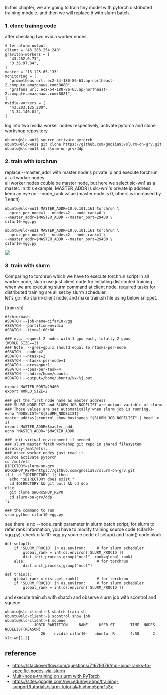 In this chapter, we are going to train tiny model with pytorch distributed training module.
and then we will replace it with slurm batch.

### 1. clone trainng code ###

after checking two nvidia worker nodes.
```
$ terraform output
client = "43.203.254.240"
graviton-workers = [
  "43.202.0.73",
  "3.36.97.84",
]
master = "13.125.65.133"
monitoring = [
  "prometheus url: ec2-54-180-86-63.ap-northeast-2.compute.amazonaws.com:8080",
  "grafana url: ec2-54-180-86-63.ap-northeast-2.compute.amazonaws.com:8081",
]
nvidia-workers = [
  "43.203.125.200",
  "3.34.140.81",
]
```
log into two nvidia worker nodes respectively, activate pytorch and clone workshop repository. 
```
ubuntu@slc-wn1$ source activate pytorch
ubuntu@slc-wn1$ git clone https://github.com/gnosia93/slurm-on-grv.git
ubuntu@slc-wn1$ cd slurm-on-grv/ddp
```


### 2. train with torchrun ###
replace --master_addr with master node's private ip and execute torchrun at all worker nodes.   
all worker nodes couble be master node, but here we select slc-wn1 as a master. In this example, MASTER_ADDR is slc-wn1's private ip address. 
keep an eye on --node_rank value (master node is 0, others is increased by 1 each)
```
ubuntu@slc-wn1$ MASTER_ADDR=10.0.101.161 torchrun \
--nproc_per_node=1 --nnodes=2 --node_rank=0 \
--master_addr=$MASTER_ADDR --master_port=29400 \
cifar10-vgg.py

ubuntu@slc-wn2$ MASTER_ADDR=10.0.101.161 torchrun \
--nproc_per_node=1 --nnodes=2 --node_rank=1 \
--master_addr=$MASTER_ADDR --master_port=29400 \
cifar10-vgg.py
```
![](https://github.com/gnosia93/slurm-on-grv/blob/main/slurm/images/torchrun-1.png)



### 3. train with slurm ###

Comparing to torchrun which we have to execute torchrun script in all worker node, slurm use just client node for initiating distributed training. 
when we are executing slurm command at client node, required tasks for distributed training are all set by slurm scheduler.   
let's go into slurm-client node, and make train.sh file using below snippet.

[train.sh]
```
#!/bin/bash
#SBATCH --job-name=cifar10-vgg
#SBATCH --partition=nvidia
#SBATCH --time=1:00:00

### e.g. request 2 nodes with 1 gpu each, totally 2 gpus (WORLD_SIZE==2)
### Note: --gres=gpu:x should equal to ntasks-per-node
#SBATCH --nodes=2
#SBATCH --ntasks=2
#SBATCH --ntasks-per-node=1
#SBATCH --gres=gpu:1
#SBATCH --cpus-per-task=4
#SBATCH --chdir=/home/ubuntu
#SBATCH --output=/home/ubuntu/%x-%j.out

export MASTER_PORT=29400
export WORLD_SIZE=2

### get the first node name as master address
### SLURM_NODELIST and SLURM_JOB_NODELIST are output variable of slurm
### Those values are set automatically when slurm job is running.
echo "NODELIST="${SLURM_NODELIST}
master_addr=$(scontrol show hostnames "$SLURM_JOB_NODELIST" | head -n 1)
export MASTER_ADDR=$master_addr
echo "MASTER_ADDR="$MASTER_ADDR

### init virtual environment if needed
### slurm master fetch workshop git repo in shared filesystem diretory(/mnt/efs),
### other worker nodes just read it. 
source activate pytorch
cd /mnt/efs
DIRECTORY=slurm-on-grv
WORKSHOP_REPO=https://github.com/gnosia93/slurm-on-grv.git
if [ -d "$DIRECTORY" ]; then
  echo "$DIRECTORY does exist."
  cd $DIRECTORY && git pull && cd ddp
else
  git clone $WORKSHOP_REPO
  cd slurm-on-grv/ddp
fi

### the command to run
srun python cifar10-vgg.py
```
see there is no --node_rank parameter in slurm batch script, for slurm to refer rank information, you have to modify training source code (cifar10-vgg.py).
check cifar10-vgg.py source code of setup() and train() code block 
```
def setup():
    if 'SLURM_PROCID' in os.environ:     # for slurm scheduler
        global_rank = int(os.environ['SLURM_PROCID'])
        dist.init_process_group("nccl", rank=global_rank)
    else:                                # for torchrun
        dist.init_process_group("nccl")
```
```
def train():
    global_rank = dist.get_rank()        # for torchrun    
    if 'SLURM_PROCID' in os.environ:     # for slurm scheduler
        global_rank = int(os.environ['SLURM_PROCID'])
```

and execute train.sh with sbatch and observe slurm job with scontrol and squeue.
```
ubuntu@slc-client:~$ sbatch train.sh
ubuntu@slc-client:~$ scontrol show job
ubuntu@slc-client:~$ squeue
             JOBID PARTITION     NAME     USER ST       TIME  NODES NODELIST(REASON)
                26    nvidia cifar10-   ubuntu  R       4:50      2 slc-wn[1-2]
```


## reference ##

* https://stackoverflow.com/questions/71679376/mpi-bind-ranks-to-specific-nodes-via-slurm
* [Multi-node-training on slurm with PyTorch](https://gist.github.com/TengdaHan/1dd10d335c7ca6f13810fff41e809904)
* https://sites.google.com/nyu.edu/nyu-hpc/training-support/tutorials/slurm-tutorial#h.yhmo5ppr1s3x

